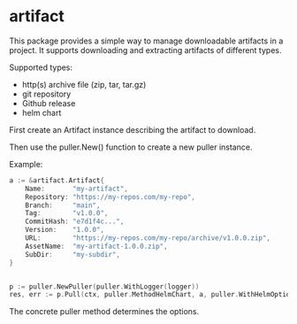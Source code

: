 # artifact

This package provides a simple way to manage downloadable artifacts in a
project. It supports downloading and extracting artifacts of different types.

Supported types:

- http(s) archive file (zip, tar, tar.gz)
- git repository
- Github release
- helm chart

First create an Artifact instance describing the artifact to download.

Then use the puller.New() function to create a new puller instance.

Example:

```go
a := &artifact.Artifact{
	Name:       "my-artifact",
	Repository: "https://my-repos.com/my-repo",
	Branch:     "main",
	Tag:        "v1.0.0",
	CommitHash: "e7d1f4c...",
	Version:    "1.0.0",
	URL:        "https://my-repos.com/my-repo/archive/v1.0.0.zip",
	AssetName:  "my-artifact-1.0.0.zip",
	SubDir:     "my-subdir",
}


p := puller.NewPuller(puller.WithLogger(logger))
res, err := p.Pull(ctx, puller.MethodHelmChart, a, puller.WithHelmOptions(...))
```

The concrete puller method determines the options.
